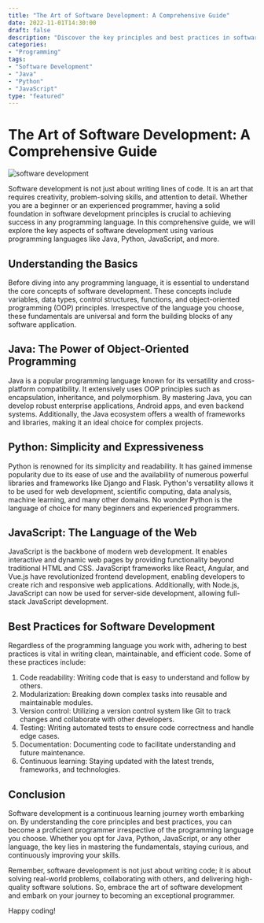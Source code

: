 ```yaml
--- 
title: "The Art of Software Development: A Comprehensive Guide"
date: 2022-11-01T14:30:00
draft: false
description: "Discover the key principles and best practices in software development to become a proficient programmer."
categories:
- "Programming"
tags:
- "Software Development"
- "Java"
- "Python"
- "JavaScript"
type: "featured"
--- 
```


# The Art of Software Development: A Comprehensive Guide

![software development](https://cdn.pixabay.com/photo/2016/11/19/16/17/code-1846455_960_720.jpg)

Software development is not just about writing lines of code. It is an art that requires creativity, problem-solving skills, and attention to detail. Whether you are a beginner or an experienced programmer, having a solid foundation in software development principles is crucial to achieving success in any programming language. In this comprehensive guide, we will explore the key aspects of software development using various programming languages like Java, Python, JavaScript, and more.

## Understanding the Basics

Before diving into any programming language, it is essential to understand the core concepts of software development. These concepts include variables, data types, control structures, functions, and object-oriented programming (OOP) principles. Irrespective of the language you choose, these fundamentals are universal and form the building blocks of any software application.

## Java: The Power of Object-Oriented Programming

Java is a popular programming language known for its versatility and cross-platform compatibility. It extensively uses OOP principles such as encapsulation, inheritance, and polymorphism. By mastering Java, you can develop robust enterprise applications, Android apps, and even backend systems. Additionally, the Java ecosystem offers a wealth of frameworks and libraries, making it an ideal choice for complex projects.

## Python: Simplicity and Expressiveness

Python is renowned for its simplicity and readability. It has gained immense popularity due to its ease of use and the availability of numerous powerful libraries and frameworks like Django and Flask. Python's versatility allows it to be used for web development, scientific computing, data analysis, machine learning, and many other domains. No wonder Python is the language of choice for many beginners and experienced programmers.

## JavaScript: The Language of the Web

JavaScript is the backbone of modern web development. It enables interactive and dynamic web pages by providing functionality beyond traditional HTML and CSS. JavaScript frameworks like React, Angular, and Vue.js have revolutionized frontend development, enabling developers to create rich and responsive web applications. Additionally, with Node.js, JavaScript can now be used for server-side development, allowing full-stack JavaScript development.

## Best Practices for Software Development

Regardless of the programming language you work with, adhering to best practices is vital in writing clean, maintainable, and efficient code. Some of these practices include:

1. Code readability: Writing code that is easy to understand and follow by others.
2. Modularization: Breaking down complex tasks into reusable and maintainable modules.
3. Version control: Utilizing a version control system like Git to track changes and collaborate with other developers.
4. Testing: Writing automated tests to ensure code correctness and handle edge cases.
5. Documentation: Documenting code to facilitate understanding and future maintenance.
6. Continuous learning: Staying updated with the latest trends, frameworks, and technologies.

## Conclusion

Software development is a continuous learning journey worth embarking on. By understanding the core principles and best practices, you can become a proficient programmer irrespective of the programming language you choose. Whether you opt for Java, Python, JavaScript, or any other language, the key lies in mastering the fundamentals, staying curious, and continuously improving your skills.

Remember, software development is not just about writing code; it is about solving real-world problems, collaborating with others, and delivering high-quality software solutions. So, embrace the art of software development and embark on your journey to becoming an exceptional programmer.

Happy coding!
